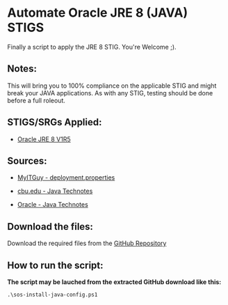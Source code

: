 
# Automate Oracle JRE 8 (JAVA) STIGS

Finally a script to apply the JRE 8 STIG. You're Welcome ;).

## Notes:

This will bring you to 100% compliance on the applicable STIG and might break your JAVA applications. As with any STIG, testing should be done before a full roleout.

## STIGS/SRGs Applied:

- [Oracle JRE 8 V1R5](https://dl.dod.cyber.mil/wp-content/uploads/stigs/zip/U_Oracle_JRE_8_Windows_V1R5_STIG.zip)

## Sources:

- [MyITGuy - deployment.properties](https://gist.github.com/MyITGuy/9628895)

- [cbu.edu - Java Technotes](http://stu.cbu.edu/java/docs/technotes/guides/deploy/properties.html)

- [Oracle - Java Technotes](https://docs.oracle.com/javase/7/docs/technotes/guides/jweb/security/exception_site_list.html) 

## Download the files:

Download the required files from the [GitHub Repository](https://github.com/simeononsecurity/JAVA-STIG-Script)

## How to run the script:

**The script may be lauched from the extracted GitHub download like this:**

```
.\sos-install-java-config.ps1
```
